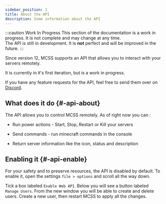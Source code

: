 ```yaml
---
sidebar_position: 1
title: About the API
description: Some information about the API
---
```


:::caution Work In Progress
This section of the documentation is a work in progress. It is not complete and may change at any time.<br/>
The API is still in development. It is **not** perfect and will be improved in the future.
:::

Since version 12, MCSS supports an API that allows you to interact with your servers remotely.

It is currently in it's first iteration, but is a work in progress.

If you have any feature requests for the API, feel free to send them over on [Discord](https://discord.gg/DEn89PB).

## What does it do {#-api-about}

The API allows you to control MCSS remotely. As of right now you can : 

* Run power actions - Start, Stop, Restart or Kill your servers

* Send commands - run minecraft commands in the console

* Return server information like the icon, status and description


## Enabling it {#-api-enable}

For your safety and to preserve resources, the API is disabled by default. To enable it, open the settings `file > options` and scroll all the way down.

Tick a box labeled `Enable Web API`. Below you will see a button labeled `Manage Users`. From the new window you will be able to create and delete users. Create a new user, then restart MCSS to apply all the changes.


